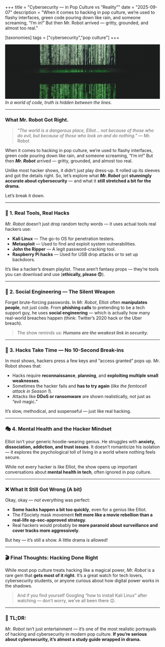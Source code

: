 +++
title = "Cybersecurity — in Pop Culture vs “Reality”"
date = "2025-09-07"
description = "When it comes to hacking in pop culture, we’re used to flashy interfaces, green code pouring down like rain, and someone screaming, “I’m in!” But then Mr. Robot arrived — gritty, grounded, and almost too real."

[taxonomies]
tags = ["cybersecurity","pop culture"]
+++

<!-- # **Cybersecurity — in Pop Culture vs “Reality”** -->
![hacker](/imgs/cys-popculture.webp "screen")
*In a world of code, truth is hidden between the lines.*

---

### **What Mr. Robot Got Right.**
>*“The world is a dangerous place, Elliot… not because of those who do evil, but because of those who look on and do nothing.”*
— Mr. Robot

When it comes to hacking in pop culture, we’re used to flashy interfaces, green code pouring down like rain, and someone screaming, “I’m in!” But then ***Mr. Robot*** arrived — gritty, grounded, and almost too real.

Unlike most hacker shows, it didn’t just play dress-up. It rolled up its sleeves and got the details right. So, let’s explore what ***Mr. Robot*** got **stunningly accurate about cybersecurity** — and what it **still stretched a bit for the drama.**

Let’s break it down.

---

### **🧠 1. Real Tools, Real Hacks**
*Mr. Robot* doesn’t just drop random techy words — it uses actual tools real hackers use:

- **Kali Linux** — The go-to OS for penetration testers.
- **Metasploit** — Used to find and exploit system vulnerabilities.
- **John the Ripper** — A legit password-cracking tool.
- **Raspberry Pi hacks** — Used for USB drop attacks or to set up backdoors.

It’s like a hacker’s dream playlist. These aren’t fantasy props — they’re tools you can download and use (**ethically, please 🙃**).

---

### **🏢 2. Social Engineering — The Silent Weapon**
Forget brute-forcing passwords. In *Mr. Robot*, Elliot often **manipulates people**, not just code.
From **phishing calls** to pretending to be a tech support guy, he uses **social engineering** — which is actually how many real-world breaches happen (think: Twitter’s 2020 hack or the Uber breach).

>The show reminds us: ***Humans are the weakest link in security.***

---

### **🧨 3. Hacks Take Time — No 10-Second Break-ins**
In most shows, hackers press a few keys and “access granted” pops up. Mr. Robot shows that:
- Hacks require **reconnaissance**, **planning**, and **exploiting multiple small weaknesses**.
- Sometimes the hacker fails and **has to try again** (*like the femtocell attack in Season 1*).
- Attacks like **DDoS or ransomware** are shown realistically, not just as “evil magic.”

It’s slow, methodical, and suspenseful — just like real hacking.

---

### **🎭 4. Mental Health and the Hacker Mindset**
Elliot isn’t your generic hoodie-wearing genius. He struggles with **anxiety, dissociation, addiction, and trust issues**. It doesn’t romanticize his isolation — it explores the psychological toll of living in a world where nothing feels secure.

While not every hacker is like Elliot, the show opens up important conversations about **mental health in tech**, often ignored in pop culture.

---

### **❌ What It Still Got Wrong** (A bit)
Okay, okay — *not* everything was perfect:

- **Some hacks happen a bit too quickly**, even for a genius like Elliot.
- The FSociety mask movement **felt more like a movie rebellion than a real-life op-sec-approved strategy**.
- Real hackers would probably be **more paranoid about surveillance and cover tracks more aggressively**.

But hey — it’s still a show. A little drama is allowed!


---

### **🎬 Final Thoughts: Hacking Done Right**
While most pop culture treats hacking like a magical power, *Mr. Robot* is a rare gem that **gets most of it right**. It’s a great watch for tech lovers, cybersecurity students, or anyone curious about how digital power works in the shadows.

>And if you find yourself Googling “how to install Kali Linux” after watching — don’t worry, we’ve all been there 😉.

---

### **🧠 TL;DR:**
*Mr. Robot* isn’t just entertainment — it’s one of the most realistic portrayals of hacking and cybersecurity in modern pop culture. **If you’re serious about cybersecurity, it’s almost a study guide wrapped in drama.**